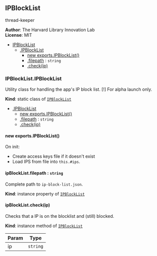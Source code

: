 <a name="utils.module_IPBlockList"></a>

## IPBlockList
thread-keeper

**Author**: The Harvard Library Innovation Lab  
**License**: MIT  

* [IPBlockList](#utils.module_IPBlockList)
    * [.IPBlockList](#utils.module_IPBlockList.IPBlockList)
        * [new exports.IPBlockList()](#new_utils.module_IPBlockList.IPBlockList_new)
        * [.filepath](#utils.module_IPBlockList.IPBlockList+filepath) : <code>string</code>
        * [.check(ip)](#utils.module_IPBlockList.IPBlockList+check)

<a name="utils.module_IPBlockList.IPBlockList"></a>

### IPBlockList.IPBlockList
Utility class for handling the app's IP block list.
[!] For alpha launch only.

**Kind**: static class of [<code>IPBlockList</code>](#utils.module_IPBlockList)  

* [.IPBlockList](#utils.module_IPBlockList.IPBlockList)
    * [new exports.IPBlockList()](#new_utils.module_IPBlockList.IPBlockList_new)
    * [.filepath](#utils.module_IPBlockList.IPBlockList+filepath) : <code>string</code>
    * [.check(ip)](#utils.module_IPBlockList.IPBlockList+check)

<a name="new_utils.module_IPBlockList.IPBlockList_new"></a>

#### new exports.IPBlockList()
On init:
- Create access keys file if it doesn't exist
- Load IPS from file into `this.#ips`.

<a name="utils.module_IPBlockList.IPBlockList+filepath"></a>

#### ipBlockList.filepath : <code>string</code>
Complete path to `ip-block-list.json`.

**Kind**: instance property of [<code>IPBlockList</code>](#utils.module_IPBlockList.IPBlockList)  
<a name="utils.module_IPBlockList.IPBlockList+check"></a>

#### ipBlockList.check(ip)
Checks that a IP is on the blocklist and (still) blocked.

**Kind**: instance method of [<code>IPBlockList</code>](#utils.module_IPBlockList.IPBlockList)  

| Param | Type |
| --- | --- |
| ip | <code>string</code> | 

